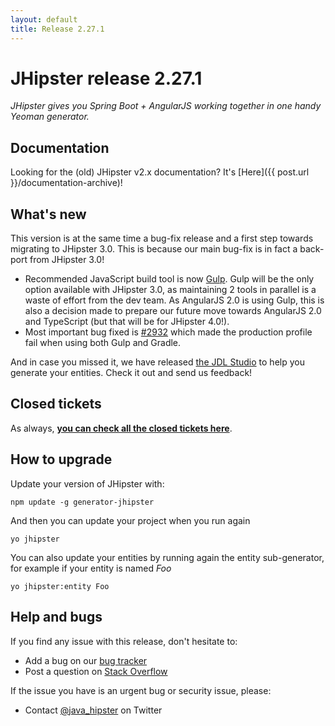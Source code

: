```yaml
---
layout: default
title: Release 2.27.1
---
```


JHipster release 2.27.1
==================

*JHipster gives you Spring Boot + AngularJS working together in one handy Yeoman generator.*

Documentation
----------

Looking for the (old) JHipster v2.x documentation? It's [Here]({{ post.url }}/documentation-archive)!

What's new
----------

This version is at the same time a bug-fix release and a first step towards migrating to JHipster 3.0. This is because our main bug-fix is in fact a back-port from JHipster 3.0!

- Recommended JavaScript build tool is now [Gulp](http://gulpjs.com/). Gulp will be the only option available with JHipster 3.0, as maintaining 2 tools in parallel is a waste of effort from the dev team. As AngularJS 2.0 is using Gulp, this is also a decision made to prepare our future move towards AngularJS 2.0 and TypeScript (but that will be for JHipster 4.0!).
- Most important bug fixed is [#2932](https://github.com/jhipster/generator-jhipster/issues/2932) which made the production profile fail when using both Gulp and Gradle.

And in case you missed it, we have released [the JDL Studio](https://start.jhipster.tech/jdl-studio/) to help you generate your entities. Check it out and send us feedback!

Closed tickets
------------

As always, __[you can check all the closed tickets here](https://github.com/jhipster/generator-jhipster/issues?q=milestone%3A2.27.1+is%3Aclosed)__.

How to upgrade
------------

Update your version of JHipster with:

```
npm update -g generator-jhipster
```

And then you can update your project when you run again

```
yo jhipster
```

You can also update your entities by running again the entity sub-generator, for example if your entity is named _Foo_

```
yo jhipster:entity Foo
```

Help and bugs
--------------

If you find any issue with this release, don't hesitate to:

- Add a bug on our [bug tracker](https://github.com/jhipster/generator-jhipster/issues?state=open)
- Post a question on [Stack Overflow](http://stackoverflow.com/tags/jhipster/info)

If the issue you have is an urgent bug or security issue, please:

- Contact [@java_hipster](https://twitter.com/java_hipster) on Twitter

